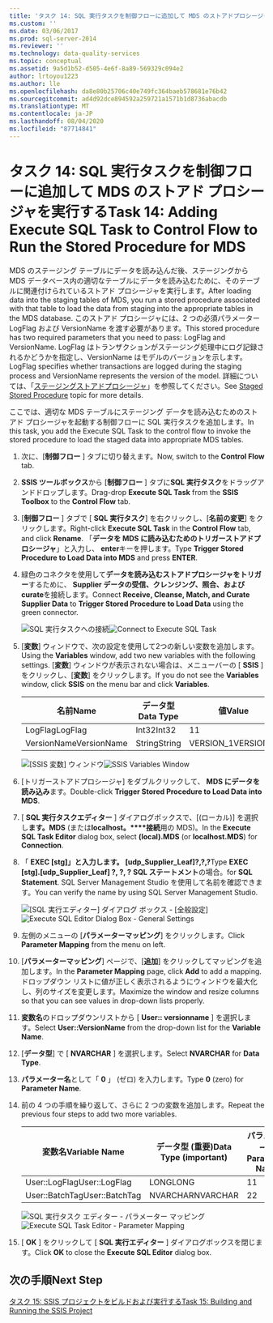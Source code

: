```yaml
---
title: 'タスク 14: SQL 実行タスクを制御フローに追加して MDS のストアドプロシージャを実行する |Microsoft Docs'
ms.custom: ''
ms.date: 03/06/2017
ms.prod: sql-server-2014
ms.reviewer: ''
ms.technology: data-quality-services
ms.topic: conceptual
ms.assetid: 9a5d1b52-d505-4e6f-8a89-569329c094e2
author: lrtoyou1223
ms.author: lle
ms.openlocfilehash: da8e80b25706c40e749fc364baeb578681e76b42
ms.sourcegitcommit: ad4d92dce894592a259721a1571b1d8736abacdb
ms.translationtype: MT
ms.contentlocale: ja-JP
ms.lasthandoff: 08/04/2020
ms.locfileid: "87714841"
---
```

# <a name="task-14-adding-execute-sql-task-to-control-flow-to-run-the-stored-procedure-for-mds"></a><span data-ttu-id="7e34d-102">タスク 14: SQL 実行タスクを制御フローに追加して MDS のストアド プロシージャを実行する</span><span class="sxs-lookup"><span data-stu-id="7e34d-102">Task 14: Adding Execute SQL Task to Control Flow to Run the Stored Procedure for MDS</span></span>
  <span data-ttu-id="7e34d-103">MDS のステージング テーブルにデータを読み込んだ後、ステージングから MDS データベース内の適切なテーブルにデータを読み込むために、そのテーブルに関連付けられているストアド プロシージャを実行します。</span><span class="sxs-lookup"><span data-stu-id="7e34d-103">After loading data into the staging tables of MDS, you run a stored procedure associated with that table to load the data from staging into the appropriate tables in the MDS database.</span></span> <span data-ttu-id="7e34d-104">このストアド プロシージャには、2 つの必須パラメーター LogFlag および VersionName を渡す必要があります。</span><span class="sxs-lookup"><span data-stu-id="7e34d-104">This stored procedure has two required parameters that you need to pass: LogFlag and VersionName.</span></span> <span data-ttu-id="7e34d-105">LogFlag はトランザクションがステージング処理中にログ記録されるかどうかを指定し、VersionName はモデルのバージョンを示します。</span><span class="sxs-lookup"><span data-stu-id="7e34d-105">LogFlag specifies whether transactions are logged during the staging process and VersionName represents the version of the model.</span></span> <span data-ttu-id="7e34d-106">詳細については、「[ステージングストアドプロシージャ](https://msdn.microsoft.com/library/hh231028.aspx)」を参照してください。</span><span class="sxs-lookup"><span data-stu-id="7e34d-106">See [Staged Stored Procedure](https://msdn.microsoft.com/library/hh231028.aspx) topic for more details.</span></span>

 <span data-ttu-id="7e34d-107">ここでは、適切な MDS テーブルにステージング データを読み込むためのストアド プロシージャを起動する制御フローに SQL 実行タスクを追加します。</span><span class="sxs-lookup"><span data-stu-id="7e34d-107">In this task, you add the Execute SQL Task to the control flow to invoke the stored procedure to load the staged data into appropriate MDS tables.</span></span>

1.  <span data-ttu-id="7e34d-108">次に、[**制御フロー** ] タブに切り替えます。</span><span class="sxs-lookup"><span data-stu-id="7e34d-108">Now, switch to the **Control Flow** tab.</span></span>

2.  <span data-ttu-id="7e34d-109">**SSIS ツールボックス**から [**制御フロー** ] タブに**SQL 実行タスク**をドラッグアンドドロップします。</span><span class="sxs-lookup"><span data-stu-id="7e34d-109">Drag-drop **Execute SQL Task** from the **SSIS Toolbox** to the **Control Flow** tab.</span></span>

3.  <span data-ttu-id="7e34d-110">[**制御フロー** ] タブで [ **SQL 実行タスク**] を右クリックし、[**名前の変更**] をクリックします。</span><span class="sxs-lookup"><span data-stu-id="7e34d-110">Right-click **Execute SQL Task** in the **Control Flow** tab, and click **Rename**.</span></span> <span data-ttu-id="7e34d-111">「**データを MDS に読み込むためのトリガーストアドプロシージャ**」と入力し、 **enter**キーを押します。</span><span class="sxs-lookup"><span data-stu-id="7e34d-111">Type **Trigger Stored Procedure to Load Data into MDS** and press **ENTER**.</span></span>

4.  <span data-ttu-id="7e34d-112">緑色のコネクタを使用して**データを読み込むストアドプロシージャをトリガー**するために、 **Supplier データの受信、クレンジング、照合、および curate**を接続します。</span><span class="sxs-lookup"><span data-stu-id="7e34d-112">Connect **Receive, Cleanse, Match, and Curate Supplier Data** to **Trigger Stored Procedure to Load Data** using the green connector.</span></span>

     <span data-ttu-id="7e34d-113">![SQL 実行タスクへの接続](../../2014/tutorials/media/et-addingesqltasktocftorunthespformds-01.jpg "SQL 実行タスクへの接続")</span><span class="sxs-lookup"><span data-stu-id="7e34d-113">![Connect to Execute SQL Task](../../2014/tutorials/media/et-addingesqltasktocftorunthespformds-01.jpg "Connect to Execute SQL Task")</span></span>

5.  <span data-ttu-id="7e34d-114">[**変数**] ウィンドウで、次の設定を使用して2つの新しい変数を追加します。</span><span class="sxs-lookup"><span data-stu-id="7e34d-114">Using the **Variables** window, add two new variables with the following settings.</span></span> <span data-ttu-id="7e34d-115">[**変数**] ウィンドウが表示されない場合は、メニューバーの [ **SSIS** ] をクリックし、[**変数**] をクリックします。</span><span class="sxs-lookup"><span data-stu-id="7e34d-115">If you do not see the **Variables** window, click **SSIS** on the menu bar and click **Variables**.</span></span>

    |<span data-ttu-id="7e34d-116">名前</span><span class="sxs-lookup"><span data-stu-id="7e34d-116">Name</span></span>|<span data-ttu-id="7e34d-117">データ型</span><span class="sxs-lookup"><span data-stu-id="7e34d-117">Data Type</span></span>|<span data-ttu-id="7e34d-118">値</span><span class="sxs-lookup"><span data-stu-id="7e34d-118">Value</span></span>|
    |----------|---------------|-----------|
    |<span data-ttu-id="7e34d-119">LogFlag</span><span class="sxs-lookup"><span data-stu-id="7e34d-119">LogFlag</span></span>|<span data-ttu-id="7e34d-120">Int32</span><span class="sxs-lookup"><span data-stu-id="7e34d-120">Int32</span></span>|<span data-ttu-id="7e34d-121">1</span><span class="sxs-lookup"><span data-stu-id="7e34d-121">1</span></span>|
    |<span data-ttu-id="7e34d-122">VersionName</span><span class="sxs-lookup"><span data-stu-id="7e34d-122">VersionName</span></span>|<span data-ttu-id="7e34d-123">String</span><span class="sxs-lookup"><span data-stu-id="7e34d-123">String</span></span>|<span data-ttu-id="7e34d-124">VERSION_1</span><span class="sxs-lookup"><span data-stu-id="7e34d-124">VERSION_1</span></span>|

     <span data-ttu-id="7e34d-125">![[SSIS 変数] ウィンドウ](../../2014/tutorials/media/et-addingesqltasktocftorunthespformds-02.jpg "[SSIS 変数] ウィンドウ")</span><span class="sxs-lookup"><span data-stu-id="7e34d-125">![SSIS Variables Window](../../2014/tutorials/media/et-addingesqltasktocftorunthespformds-02.jpg "SSIS Variables Window")</span></span>

6.  <span data-ttu-id="7e34d-126">[トリガーストアドプロシージャ] をダブルクリックして、 **MDS にデータを読み込み**ます。</span><span class="sxs-lookup"><span data-stu-id="7e34d-126">Double-click **Trigger Stored Procedure to Load Data into MDS**.</span></span>

7.  <span data-ttu-id="7e34d-127">[ **SQL 実行タスクエディター** ] ダイアログボックスで、[(ローカル)] を選択し**ます。MDS** (または**localhost。\*\*\*\*接続**用の MDS)。</span><span class="sxs-lookup"><span data-stu-id="7e34d-127">In the **Execute SQL Task Editor** dialog box, select **(local).MDS** (or **localhost.MDS**) for **Connection**.</span></span>

8.  <span data-ttu-id="7e34d-128">「 **EXEC [stg]」と入力します。 [udp_Supplier_Leaf]?,?,?**</span><span class="sxs-lookup"><span data-stu-id="7e34d-128">Type **EXEC [stg].[udp_Supplier_Leaf] ?, ?, ?**</span></span> <span data-ttu-id="7e34d-129">**SQL ステートメント**の場合。</span><span class="sxs-lookup"><span data-stu-id="7e34d-129">for **SQL Statement**.</span></span> <span data-ttu-id="7e34d-130">SQL Server Management Studio を使用して名前を確認できます。</span><span class="sxs-lookup"><span data-stu-id="7e34d-130">You can verify the name by using SQL Server Management Studio.</span></span>

     <span data-ttu-id="7e34d-131">![[SQL 実行エディター] ダイアログ ボックス - [全般設定]](../../2014/tutorials/media/et-addingesqltasktocftorunthespformds-03.jpg "[SQL 実行エディター] ダイアログ ボックス - [全般設定]")</span><span class="sxs-lookup"><span data-stu-id="7e34d-131">![Execute SQL Editor Dialog Box - General Settings](../../2014/tutorials/media/et-addingesqltasktocftorunthespformds-03.jpg "Execute SQL Editor Dialog Box - General Settings")</span></span>

9. <span data-ttu-id="7e34d-132">左側のメニューの [**パラメーターマッピング**] をクリックします。</span><span class="sxs-lookup"><span data-stu-id="7e34d-132">Click **Parameter Mapping** from the menu on left.</span></span>

10. <span data-ttu-id="7e34d-133">[**パラメーターマッピング**] ページで、[**追加**] をクリックしてマッピングを追加します。</span><span class="sxs-lookup"><span data-stu-id="7e34d-133">In the **Parameter Mapping** page, click **Add** to add a mapping.</span></span> <span data-ttu-id="7e34d-134">ドロップダウン リストに値が正しく表示されるようにウィンドウを最大化し、列のサイズを変更します。</span><span class="sxs-lookup"><span data-stu-id="7e34d-134">Maximize the window and resize columns so that you can see values in drop-down lists properly.</span></span>

11. <span data-ttu-id="7e34d-135">**変数名**のドロップダウンリストから [ **User:: versionname** ] を選択します。</span><span class="sxs-lookup"><span data-stu-id="7e34d-135">Select **User::VersionName** from the drop-down list for the **Variable Name**.</span></span>

12. <span data-ttu-id="7e34d-136">[**データ型**] で [ **NVARCHAR** ] を選択します。</span><span class="sxs-lookup"><span data-stu-id="7e34d-136">Select **NVARCHAR** for **Data Type**.</span></span>

13. <span data-ttu-id="7e34d-137">**パラメーター名**として「 **0** 」 (ゼロ) を入力します。</span><span class="sxs-lookup"><span data-stu-id="7e34d-137">Type **0** (zero) for **Parameter Name**.</span></span>

14. <span data-ttu-id="7e34d-138">前の 4 つの手順を繰り返して、さらに 2 つの変数を追加します。</span><span class="sxs-lookup"><span data-stu-id="7e34d-138">Repeat the previous four steps to add two more variables.</span></span>

    |<span data-ttu-id="7e34d-139">変数名</span><span class="sxs-lookup"><span data-stu-id="7e34d-139">Variable Name</span></span>|<span data-ttu-id="7e34d-140">データ型 (重要)</span><span class="sxs-lookup"><span data-stu-id="7e34d-140">Data Type (important)</span></span>|<span data-ttu-id="7e34d-141">パラメーター名</span><span class="sxs-lookup"><span data-stu-id="7e34d-141">Parameter Name</span></span>|
    |-------------------|-----------------------------|--------------------|
    |<span data-ttu-id="7e34d-142">User::LogFlag</span><span class="sxs-lookup"><span data-stu-id="7e34d-142">User::LogFlag</span></span>|<span data-ttu-id="7e34d-143">LONG</span><span class="sxs-lookup"><span data-stu-id="7e34d-143">LONG</span></span>|<span data-ttu-id="7e34d-144">1</span><span class="sxs-lookup"><span data-stu-id="7e34d-144">1</span></span>|
    |<span data-ttu-id="7e34d-145">User::BatchTag</span><span class="sxs-lookup"><span data-stu-id="7e34d-145">User::BatchTag</span></span>|<span data-ttu-id="7e34d-146">NVARCHAR</span><span class="sxs-lookup"><span data-stu-id="7e34d-146">NVARCHAR</span></span>|<span data-ttu-id="7e34d-147">2</span><span class="sxs-lookup"><span data-stu-id="7e34d-147">2</span></span>|

     <span data-ttu-id="7e34d-148">![SQL 実行タスク エディター - パラメーター マッピング](../../2014/tutorials/media/et-addingesqltasktocftorunthespformds-04.jpg "SQL 実行タスク エディター - パラメーター マッピング")</span><span class="sxs-lookup"><span data-stu-id="7e34d-148">![Execute SQL Task Editor - Parameter Mapping](../../2014/tutorials/media/et-addingesqltasktocftorunthespformds-04.jpg "Execute SQL Task Editor - Parameter Mapping")</span></span>

15. <span data-ttu-id="7e34d-149">[ **OK** ] をクリックして [ **SQL 実行エディター** ] ダイアログボックスを閉じます。</span><span class="sxs-lookup"><span data-stu-id="7e34d-149">Click **OK** to close the **Execute SQL Editor** dialog box.</span></span>

## <a name="next-step"></a><span data-ttu-id="7e34d-150">次の手順</span><span class="sxs-lookup"><span data-stu-id="7e34d-150">Next Step</span></span>
 [<span data-ttu-id="7e34d-151">タスク 15: SSIS プロジェクトをビルドおよび実行する</span><span class="sxs-lookup"><span data-stu-id="7e34d-151">Task 15: Building and Running the SSIS Project</span></span>](../../2014/tutorials/task-15-building-and-running-the-ssis-project.md)


